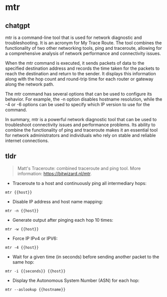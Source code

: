 # mtr 
## chatgpt 
mtr is a command-line tool that is used for network diagnostic and troubleshooting. It is an acronym for My Trace Route. The tool combines the functionality of two other networking tools, ping and traceroute, allowing for a comprehensive analysis of network performance and connectivity issues.

When the mtr command is executed, it sends packets of data to the specified destination address and records the time taken for the packets to reach the destination and return to the sender. It displays this information along with the hop count and round-trip time for each router or gateway along the network path.

The mtr command has several options that can be used to configure its behavior. For example, the -n option disables hostname resolution, while the -4 or -6 options can be used to specify which IP version to use for the command.

In summary, mtr is a powerful network diagnostic tool that can be used to troubleshoot connectivity issues and performance problems. Its ability to combine the functionality of ping and traceroute makes it an essential tool for network administrators and individuals who rely on stable and reliable internet connections. 

## tldr 
 
> Matt's Traceroute: combined traceroute and ping tool.
> More information: <https://bitwizard.nl/mtr>.

- Traceroute to a host and continuously ping all intermediary hops:

`mtr {{host}}`

- Disable IP address and host name mapping:

`mtr -n {{host}}`

- Generate output after pinging each hop 10 times:

`mtr -w {{host}}`

- Force IP IPv4 or IPV6:

`mtr -4 {{host}}`

- Wait for a given time (in seconds) before sending another packet to the same hop:

`mtr -i {{seconds}} {{host}}`

- Display the Autonomous System Number (ASN) for each hop:

`mtr --aslookup {{hostname}}`
